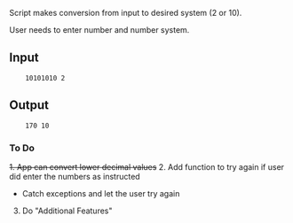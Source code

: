 Script makes conversion from input to desired system (2 or 10).

User needs to enter number and number system.


## Input
```
	10101010 2
```

## Output


```
	170 10
```

### To Do

~~1. App can convert lower decimal values~~
2. Add function to try again if user did enter the numbers as instructed
 - Catch exceptions and let the user try again
3. Do "Additional Features"
